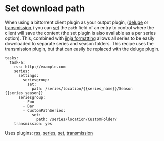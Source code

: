 # Set download path

When using a bittorrent client plugin as your output plugin, ([deluge](/Plugins/deluge) or [transmission](/Plugins/transmission),) you can [set](/Plugins/set) the `path` field of an entry to control where the client will save the content (the set plugin is also available as a per series option). This, combined with [jinja formatting](/Plugins/set#DynamicFormatting) allows all series to be easily downloaded to separate series and season folders. This recipe uses the transmission plugin, but that can easily be replaced with the deluge plugin.

```
tasks:
  task-a:
    rss: http://example.com
    series:
      settings:
        seriesgroup:
          set:
            path: /series/location/{{series_name}}/Season {{series_season}}
      seriesgroup:    
        - Foo
        - Bar
        - CustomPathSeries:
            set:
              path: /series/location/CustomFolder/
    transmission: yes
```

Uses plugins: [rss](/Plugins/rss), [series](/Plugins/series), [set](/Plugins/set), [transmission](/Plugins/transmission)